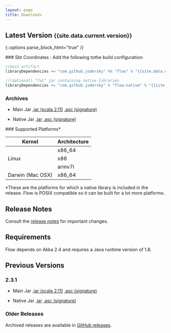 ```yaml
---
layout: page
title: Downloads
---
```


## Latest Version <small>{{site.data.current.version}}</small>

{::options parse_block_html="true" /}
<div class="row">

<div class="col-sm-8">
### Sbt Coordinates :
Add the following tothe build configuration:

~~~scala
//main artifact
libraryDependencies += "com.github.jodersky" %% "flow" % "{{site.data.current.version}}"

//(optional) "fat" jar containing native libraries
libraryDependencies += "com.github.jodersky" % "flow-native" % "{{site.data.current.version}}" % "runtime"
~~~

### Archives

- Main Jar
[.jar (scala 2.11)](https://bintray.com/artifact/download/jodersky/maven/com/github/jodersky/flow_2.11/2.4.0-M1/flow_2.11-2.4.0-M1.jar)
[.asc (signature)](https://bintray.com/artifact/download/jodersky/maven/com/github/jodersky/flow_2.11/2.4.0-M1/flow_2.11-2.4.0-M1.jar.asc)

- Native Jar
[.jar](https://bintray.com/artifact/download/jodersky/maven/com/github/jodersky/flow-native/2.4.0-M1/flow-native-2.4.0-M1.jar)
[.asc (signature)](https://bintray.com/artifact/download/jodersky/maven/com/github/jodersky/flow-native/2.4.0-M1/flow-native-2.4.0-M1.jar.asc)

</div>

<div class="col-sm-4">
### Supported Platforms*

<table class="table">
	<thead>
		<tr>
			<th>Kernel</th><th>Architecture</th>
		</tr>
	</thead>
	<tbody>
		<tr><td rowspan="3">Linux</td><td>x86_64</td></tr>
		<tr><td>x86</td></tr>
		<tr><td>armv7l</td></tr>
		<tr><td>Darwin (Mac OSX)</td><td>x86_64</td></tr>
	</tbody>
</table>
	
<p class="small">*These are the platforms for which a native library is included in the release.
Flow is POSIX compatible so it can be built for a lot more platforms.</p>
</div>

</div>

## Release Notes
Consult the <a href="https://github.com/jodersky/flow/blob/master/CHANGELOG.md">release notes</a> for important changes.

## Requirements
Flow depends on Akka 2.4 and requires a Java runtime version of 1.8.

## Previous Versions

### 2.3.1

- Main Jar
[.jar (scala 2.11)](https://bintray.com/artifact/download/jodersky/maven/com/github/jodersky/flow_2.11/2.3.1/flow_2.11-2.3.1.jar)
[.asc (signature)](https://bintray.com/artifact/download/jodersky/maven/com/github/jodersky/flow_2.11/2.3.1/flow_2.11-2.3.1.jar.asc)

- Native Jar
[.jar](https://bintray.com/artifact/download/jodersky/maven/com/github/jodersky/flow-native/2.3.1/flow-native-2.3.1.jar)
[.asc (signature)](https://bintray.com/artifact/download/jodersky/maven/com/github/jodersky/flow-native/2.3.1/flow-native-2.3.1.jar.asc)


### Older Releases
Archived releases are available in <a href="https://github.com/jodersky/flow/releases">GitHub releases</a>.
